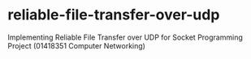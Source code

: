 # reliable-file-transfer-over-udp
Implementing Reliable File Transfer over UDP for Socket Programming Project (01418351 Computer Networking)
